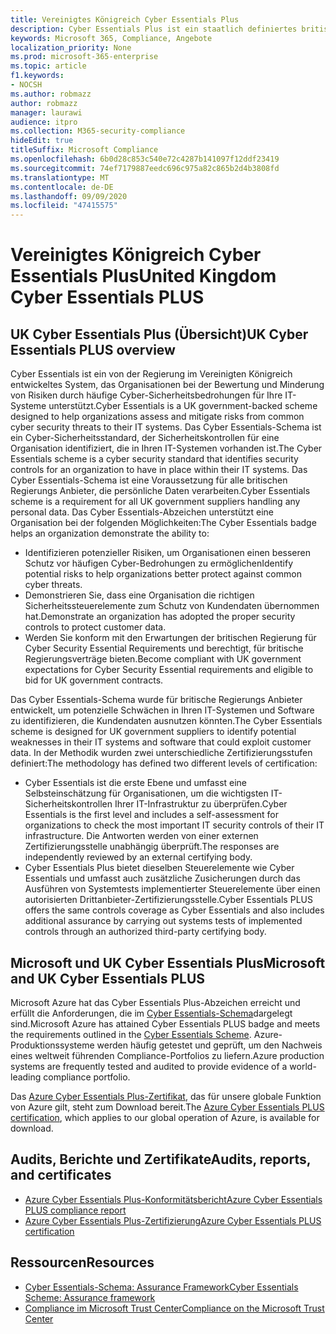 ```yaml
---
title: Vereinigtes Königreich Cyber Essentials Plus
description: Cyber Essentials Plus ist ein staatlich definiertes britisches System, das Organisationen dabei unterstützt, gegen häufige Cyber-Sicherheitsbedrohungen zu schützen.
keywords: Microsoft 365, Compliance, Angebote
localization_priority: None
ms.prod: microsoft-365-enterprise
ms.topic: article
f1.keywords:
- NOCSH
ms.author: robmazz
author: robmazz
manager: laurawi
audience: itpro
ms.collection: M365-security-compliance
hideEdit: true
titleSuffix: Microsoft Compliance
ms.openlocfilehash: 6b0d28c853c540e72c4287b141097f12ddf23419
ms.sourcegitcommit: 74ef7179887eedc696c975a82c865b2d4b3808fd
ms.translationtype: MT
ms.contentlocale: de-DE
ms.lasthandoff: 09/09/2020
ms.locfileid: "47415575"
---
```

# <a name="united-kingdom-cyber-essentials-plus"></a><span data-ttu-id="0e639-104">Vereinigtes Königreich Cyber Essentials Plus</span><span class="sxs-lookup"><span data-stu-id="0e639-104">United Kingdom Cyber Essentials PLUS</span></span>

## <a name="uk-cyber-essentials-plus-overview"></a><span data-ttu-id="0e639-105">UK Cyber Essentials Plus (Übersicht)</span><span class="sxs-lookup"><span data-stu-id="0e639-105">UK Cyber Essentials PLUS overview</span></span>

<span data-ttu-id="0e639-106">Cyber Essentials ist ein von der Regierung im Vereinigten Königreich entwickeltes System, das Organisationen bei der Bewertung und Minderung von Risiken durch häufige Cyber-Sicherheitsbedrohungen für Ihre IT-Systeme unterstützt.</span><span class="sxs-lookup"><span data-stu-id="0e639-106">Cyber Essentials is a UK government-backed scheme designed to help organizations assess and mitigate risks from common cyber security threats to their IT systems.</span></span> <span data-ttu-id="0e639-107">Das Cyber Essentials-Schema ist ein Cyber-Sicherheitsstandard, der Sicherheitskontrollen für eine Organisation identifiziert, die in Ihren IT-Systemen vorhanden ist.</span><span class="sxs-lookup"><span data-stu-id="0e639-107">The Cyber Essentials scheme is a cyber security standard that identifies security controls for an organization to have in place within their IT systems.</span></span> <span data-ttu-id="0e639-108">Das Cyber Essentials-Schema ist eine Voraussetzung für alle britischen Regierungs Anbieter, die persönliche Daten verarbeiten.</span><span class="sxs-lookup"><span data-stu-id="0e639-108">Cyber Essentials scheme is a requirement for all UK government suppliers handling any personal data.</span></span> <span data-ttu-id="0e639-109">Das Cyber Essentials-Abzeichen unterstützt eine Organisation bei der folgenden Möglichkeiten:</span><span class="sxs-lookup"><span data-stu-id="0e639-109">The Cyber Essentials badge helps an organization demonstrate the ability to:</span></span>

- <span data-ttu-id="0e639-110">Identifizieren potenzieller Risiken, um Organisationen einen besseren Schutz vor häufigen Cyber-Bedrohungen zu ermöglichen</span><span class="sxs-lookup"><span data-stu-id="0e639-110">Identify potential risks to help organizations better protect against common cyber threats.</span></span>
- <span data-ttu-id="0e639-111">Demonstrieren Sie, dass eine Organisation die richtigen Sicherheitssteuerelemente zum Schutz von Kundendaten übernommen hat.</span><span class="sxs-lookup"><span data-stu-id="0e639-111">Demonstrate an organization has adopted the proper security controls to protect customer data.</span></span>
- <span data-ttu-id="0e639-112">Werden Sie konform mit den Erwartungen der britischen Regierung für Cyber Security Essential Requirements und berechtigt, für britische Regierungsverträge bieten.</span><span class="sxs-lookup"><span data-stu-id="0e639-112">Become compliant with UK government expectations for Cyber Security Essential requirements and eligible to bid for UK government contracts.</span></span>

<span data-ttu-id="0e639-113">Das Cyber Essentials-Schema wurde für britische Regierungs Anbieter entwickelt, um potenzielle Schwächen in Ihren IT-Systemen und Software zu identifizieren, die Kundendaten ausnutzen könnten.</span><span class="sxs-lookup"><span data-stu-id="0e639-113">The Cyber Essentials scheme is designed for UK government suppliers to identify potential weaknesses in their IT systems and software that could exploit customer data.</span></span> <span data-ttu-id="0e639-114">In der Methodik wurden zwei unterschiedliche Zertifizierungsstufen definiert:</span><span class="sxs-lookup"><span data-stu-id="0e639-114">The methodology has defined two different levels of certification:</span></span>

- <span data-ttu-id="0e639-115">Cyber Essentials ist die erste Ebene und umfasst eine Selbsteinschätzung für Organisationen, um die wichtigsten IT-Sicherheitskontrollen Ihrer IT-Infrastruktur zu überprüfen.</span><span class="sxs-lookup"><span data-stu-id="0e639-115">Cyber Essentials is the first level and includes a self-assessment for organizations to check the most important IT security controls of their IT infrastructure.</span></span> <span data-ttu-id="0e639-116">Die Antworten werden von einer externen Zertifizierungsstelle unabhängig überprüft.</span><span class="sxs-lookup"><span data-stu-id="0e639-116">The responses are independently reviewed by an external certifying body.</span></span>
- <span data-ttu-id="0e639-117">Cyber Essentials Plus bietet dieselben Steuerelemente wie Cyber Essentials und umfasst auch zusätzliche Zusicherungen durch das Ausführen von Systemtests implementierter Steuerelemente über einen autorisierten Drittanbieter-Zertifizierungsstelle.</span><span class="sxs-lookup"><span data-stu-id="0e639-117">Cyber Essentials PLUS offers the same controls coverage as Cyber Essentials and also includes additional assurance by carrying out systems tests of implemented controls through an authorized third-party certifying body.</span></span>

## <a name="microsoft-and-uk-cyber-essentials-plus"></a><span data-ttu-id="0e639-118">Microsoft und UK Cyber Essentials Plus</span><span class="sxs-lookup"><span data-stu-id="0e639-118">Microsoft and UK Cyber Essentials PLUS</span></span>

<span data-ttu-id="0e639-119">Microsoft Azure hat das Cyber Essentials Plus-Abzeichen erreicht und erfüllt die Anforderungen, die im [Cyber Essentials-Schema](https://go.microsoft.com/fwlink/p/?linkid=2099398)dargelegt sind.</span><span class="sxs-lookup"><span data-stu-id="0e639-119">Microsoft Azure has attained Cyber Essentials PLUS badge and meets the requirements outlined in the [Cyber Essentials Scheme](https://go.microsoft.com/fwlink/p/?linkid=2099398).</span></span> <span data-ttu-id="0e639-120">Azure-Produktionssysteme werden häufig getestet und geprüft, um den Nachweis eines weltweit führenden Compliance-Portfolios zu liefern.</span><span class="sxs-lookup"><span data-stu-id="0e639-120">Azure production systems are frequently tested and audited to provide evidence of a world-leading compliance portfolio.</span></span>

<span data-ttu-id="0e639-121">Das [Azure Cyber Essentials Plus-Zertifikat](https://aka.ms/AzureCyberEPlusCert), das für unsere globale Funktion von Azure gilt, steht zum Download bereit.</span><span class="sxs-lookup"><span data-stu-id="0e639-121">The [Azure Cyber Essentials PLUS certification](https://aka.ms/AzureCyberEPlusCert), which applies to our global operation of Azure, is available for download.</span></span>

## <a name="audits-reports-and-certificates"></a><span data-ttu-id="0e639-122">Audits, Berichte und Zertifikate</span><span class="sxs-lookup"><span data-stu-id="0e639-122">Audits, reports, and certificates</span></span>

- [<span data-ttu-id="0e639-123">Azure Cyber Essentials Plus-Konformitätsbericht</span><span class="sxs-lookup"><span data-stu-id="0e639-123">Azure Cyber Essentials PLUS compliance report</span></span>](https://aka.ms/AzureCyberEPlusReport)
- [<span data-ttu-id="0e639-124">Azure Cyber Essentials Plus-Zertifizierung</span><span class="sxs-lookup"><span data-stu-id="0e639-124">Azure Cyber Essentials PLUS certification</span></span>](https://aka.ms/AzureCyberEPlusCert)

## <a name="resources"></a><span data-ttu-id="0e639-125">Ressourcen</span><span class="sxs-lookup"><span data-stu-id="0e639-125">Resources</span></span>

- [<span data-ttu-id="0e639-126">Cyber Essentials-Schema: Assurance Framework</span><span class="sxs-lookup"><span data-stu-id="0e639-126">Cyber Essentials Scheme: Assurance framework</span></span>](https://www.cyberaware.gov.uk/cyberessentials/files/assurance-framework.pdf)
- [<span data-ttu-id="0e639-127">Compliance im Microsoft Trust Center</span><span class="sxs-lookup"><span data-stu-id="0e639-127">Compliance on the Microsoft Trust Center</span></span>](https://www.microsoft.com/trust-center/compliance/compliance-overview)
